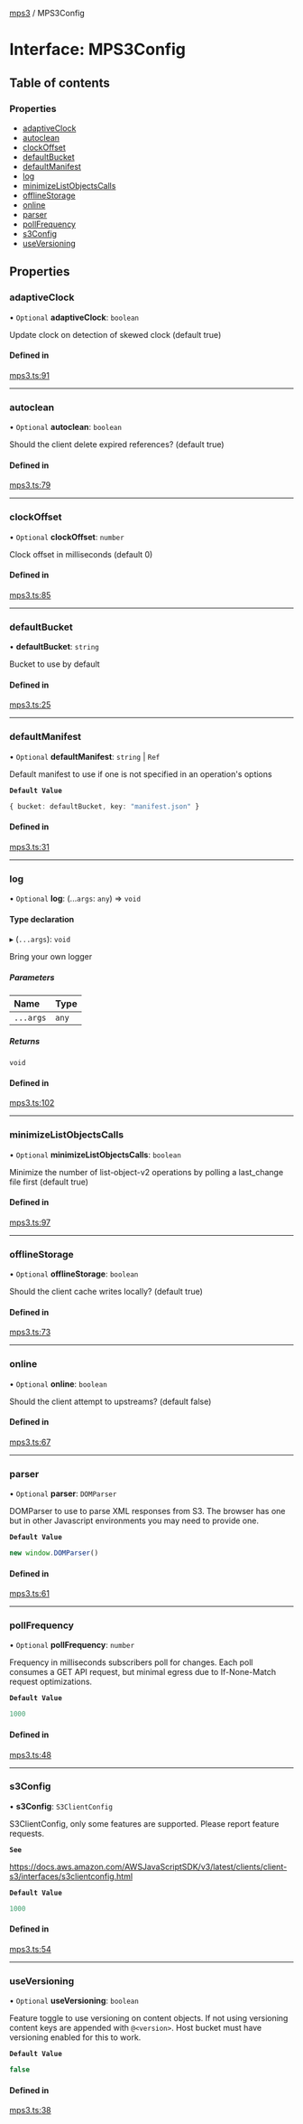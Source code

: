 [mps3](../API.md) / MPS3Config

# Interface: MPS3Config

## Table of contents

### Properties

- [adaptiveClock](MPS3Config.md#adaptiveclock)
- [autoclean](MPS3Config.md#autoclean)
- [clockOffset](MPS3Config.md#clockoffset)
- [defaultBucket](MPS3Config.md#defaultbucket)
- [defaultManifest](MPS3Config.md#defaultmanifest)
- [log](MPS3Config.md#log)
- [minimizeListObjectsCalls](MPS3Config.md#minimizelistobjectscalls)
- [offlineStorage](MPS3Config.md#offlinestorage)
- [online](MPS3Config.md#online)
- [parser](MPS3Config.md#parser)
- [pollFrequency](MPS3Config.md#pollfrequency)
- [s3Config](MPS3Config.md#s3config)
- [useVersioning](MPS3Config.md#useversioning)

## Properties

### adaptiveClock

• `Optional` **adaptiveClock**: `boolean`

Update clock on detection of skewed clock
(default true)

#### Defined in

[mps3.ts:91](https://github.com/endpointservices/mps3/blob/93bced7/src/mps3.ts#L91)

___

### autoclean

• `Optional` **autoclean**: `boolean`

Should the client delete expired references?
(default true)

#### Defined in

[mps3.ts:79](https://github.com/endpointservices/mps3/blob/93bced7/src/mps3.ts#L79)

___

### clockOffset

• `Optional` **clockOffset**: `number`

Clock offset in milliseconds
(default 0)

#### Defined in

[mps3.ts:85](https://github.com/endpointservices/mps3/blob/93bced7/src/mps3.ts#L85)

___

### defaultBucket

• **defaultBucket**: `string`

Bucket to use by default

#### Defined in

[mps3.ts:25](https://github.com/endpointservices/mps3/blob/93bced7/src/mps3.ts#L25)

___

### defaultManifest

• `Optional` **defaultManifest**: `string` \| `Ref`

Default manifest to use if one is not specified in an
operation's options

**`Default Value`**

```ts
{ bucket: defaultBucket, key: "manifest.json" }
```

#### Defined in

[mps3.ts:31](https://github.com/endpointservices/mps3/blob/93bced7/src/mps3.ts#L31)

___

### log

• `Optional` **log**: (...`args`: `any`) => `void`

#### Type declaration

▸ (`...args`): `void`

Bring your own logger

##### Parameters

| Name | Type |
| :------ | :------ |
| `...args` | `any` |

##### Returns

`void`

#### Defined in

[mps3.ts:102](https://github.com/endpointservices/mps3/blob/93bced7/src/mps3.ts#L102)

___

### minimizeListObjectsCalls

• `Optional` **minimizeListObjectsCalls**: `boolean`

Minimize the number of list-object-v2 operations by polling a last_change file first
(default true)

#### Defined in

[mps3.ts:97](https://github.com/endpointservices/mps3/blob/93bced7/src/mps3.ts#L97)

___

### offlineStorage

• `Optional` **offlineStorage**: `boolean`

Should the client cache writes locally?
(default true)

#### Defined in

[mps3.ts:73](https://github.com/endpointservices/mps3/blob/93bced7/src/mps3.ts#L73)

___

### online

• `Optional` **online**: `boolean`

Should the client attempt to upstreams?
(default false)

#### Defined in

[mps3.ts:67](https://github.com/endpointservices/mps3/blob/93bced7/src/mps3.ts#L67)

___

### parser

• `Optional` **parser**: `DOMParser`

DOMParser to use to parse XML responses from S3. The browser has one
but in other Javascript environments you may need to provide one.

**`Default Value`**

```ts
new window.DOMParser()
```

#### Defined in

[mps3.ts:61](https://github.com/endpointservices/mps3/blob/93bced7/src/mps3.ts#L61)

___

### pollFrequency

• `Optional` **pollFrequency**: `number`

Frequency in milliseconds subscribers poll for changes.
Each poll consumes a GET API request, but minimal egress
due to If-None-Match request optimizations.

**`Default Value`**

```ts
1000
```

#### Defined in

[mps3.ts:48](https://github.com/endpointservices/mps3/blob/93bced7/src/mps3.ts#L48)

___

### s3Config

• **s3Config**: `S3ClientConfig`

S3ClientConfig, only some features are supported. Please report feature requests.

**`See`**

https://docs.aws.amazon.com/AWSJavaScriptSDK/v3/latest/clients/client-s3/interfaces/s3clientconfig.html

**`Default Value`**

```ts
1000
```

#### Defined in

[mps3.ts:54](https://github.com/endpointservices/mps3/blob/93bced7/src/mps3.ts#L54)

___

### useVersioning

• `Optional` **useVersioning**: `boolean`

Feature toggle to use versioning on content objects. If not
using versioning content keys are appended with `@<version>`.
Host bucket must have versioning enabled for this to work.

**`Default Value`**

```ts
false
```

#### Defined in

[mps3.ts:38](https://github.com/endpointservices/mps3/blob/93bced7/src/mps3.ts#L38)
